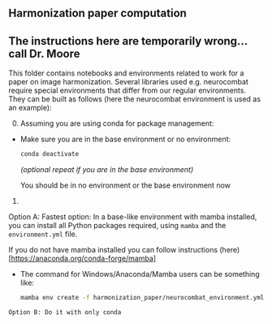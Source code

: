 ## Harmonization paper computation


## The instructions here are temporarily wrong... call Dr. Moore


This folder contains notebooks and environments related to work for a paper on image harmonization. Several libraries used e.g. neurocombat require special environments that differ from our regular environments. They can be built as follows (here the neurocombat environment is used as an example):

0. Assuming you are using conda for package management:    
  * Make sure you are in the base environment or no environment:

      ```sh
      conda deactivate
      ```

      _(optional repeat if you are in the base environment)_

      You should be in no environment or the base environment now


1. 
  Option A: Fastest option:
  In a base-like environment with mamba installed, you can install all Python packages required, using `mamba` and the `environment.yml` file. 

  If you do not have mamba installed you can follow instructions (here)[https://anaconda.org/conda-forge/mamba]
  


   * The command for Windows/Anaconda/Mamba users can be something like:

     ```sh
     mamba env create -f harmonization_paper/neurocombat_environment.yml
     ```

    Option B: Do it with only conda


